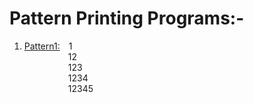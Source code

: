 # Pattern Printing Programs:-

1. <p><a href="https://github.com/anshshori2002/Programming/blob/main/Basic%20Programs/Printing%20Pattern/Pattern1.c">Pattern1:</a>&emsp;1<br>
       &emsp;&emsp;&emsp;&emsp;&emsp;12<br>
       &emsp;&emsp;&emsp;&emsp;&emsp;123<br>
       &emsp;&emsp;&emsp;&emsp;&emsp;1234<br>
       &emsp;&emsp;&emsp;&emsp;&emsp;12345<br></p> 
 

 
